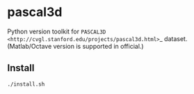 # pascal3d


Python version toolkit for `PASCAL3D <http://cvgl.stanford.edu/projects/pascal3d.html>`_ dataset.  
(Matlab/Octave version is supported in official.)  


## Install

```bash
./install.sh
```
